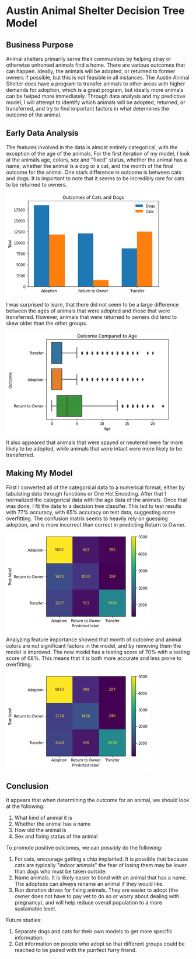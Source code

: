 # Austin Animal Shelter Decision Tree Model

## Business Purpose

Animal shelters primarily serve their communities by helping stray or otherwise unhomed animals find a home. There are various outcomes that can happen. Ideally, the animals will be adopted, or returned to former owners if possible, but this is not feasible in all instances. The Austin Animal Shelter does have a program to transfer animals to other areas with higher demands for adoption, which is a great program, but ideally more animals can be helped more immediately. Through data analysis and my predictive model, I will attempt to identify which animals will be adopted, returned, or transferred, and try to find important factors in what determines the outcome of the animal.

## Early Data Analysis

The features involved in the data is almost entirely categorical, with the exception of the age of the animals. For the first iteration of my model, I look at the animals age, colors, sex and "fixed" status, whether the animal has a name, whether the animal is a dog or a cat, and the month of the final outcome for the animal. One stark difference in outcome is between cats and dogs. It is important to note that it seems to be incredibly rare for cats to be returned to owners.

![Dog and Cats Outcomes](outcome_by_animal.png)

I was surprised to learn, that there did not seem to be a large difference between the ages of animals that were adopted and those that were transferred. However, animals that were returned to owners did tend to skew older than the other groups.

![Animal Ages](age_boxplot.png)

It also appeared that animals that were spayed or neutered were far more likely to be adopted, while animals that were intact were more likely to be transferred.

## Making My Model

First I converted all of the categorical data to a numerical format, either by tabulating data through functions or One Hot Encoding. After that I normalized the categorical data with the age data of the animals. Once that was done, I fit the data to a decision tree classifer. This led to test results with 77% accuracy, with 65% accuracy on test data, suggesting some overfitting. The confusion matrix seems to heavily rely on guessing adoption, and is more incorrect than correct in predicting Return to Owner.

![Confusion Matrix 1](confusion_matrix_before.png)

Analyzing feature importance showed that month of outcome and animal colors are not significant factors in the model, and by removing them the model is improved. The new model has a testing score of 70% with a testing score of 68%. This means that it is both more accurate and less prone to overfitting. 

![Confusion Matrix 2](confusion_matrix_after.png)

## Conclusion

It appears that when determining the outcome for an animal, we should look at the following:

1. What kind of animal it is
2. Whether the animal has a name
3. How old the animal is
4. Sex and fixing status of the animal

To promote positive outcomes, we can possibly do the following:

1. For cats, encourage getting a chip implanted. It is possible that because cats are typically "indoor animals" the fear of losing them may be lower than dogs who must be taken outside.
2. Name animals. It is likely easier to bond with an animal that has a name. The adoptees can always rename an animal if they would like.
3. Run donation drives for fixing animals. They are easier to adopt (the owner does not have to pay vet to do so or worry about dealing with pregnancy), and will help reduce overall population to a more sustainable level.

Future studies:
1. Separate dogs and cats for their own models to get more specific information.
2. Get information on people who adopt so that different groups could be reached to be paired with the purrfect furry friend.

